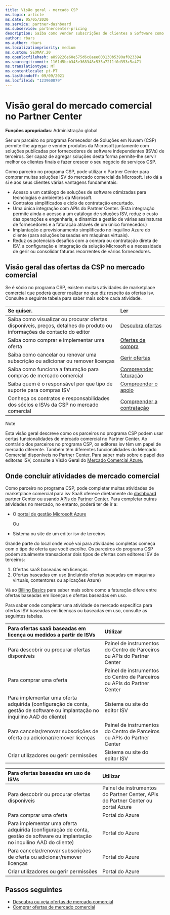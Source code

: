 ```yaml
---
title: Visão geral - mercado CSP
ms.topic: article
ms.date: 05/05/2020
ms.service: partner-dashboard
ms.subservice: partnercenter-pricing
description: Saiba como vender subscrições de clientes a Software como um Serviço (SaaS) oferece a fornecedores de software independentes (ISVs) no mercado.
author: rbars
ms.author: rbars
ms.localizationpriority: medium
ms.custom: SEOMAY.20
ms.openlocfilehash: a899226e60e575d6c8aee003130b5390af023394
ms.sourcegitcommit: 1161d5bcb345e368348c535a7211f0d353c5a471
ms.translationtype: MT
ms.contentlocale: pt-PT
ms.lasthandoff: 09/09/2021
ms.locfileid: "123960079"
---
```

# <a name="overview-of-the-commercial-marketplace-in-partner-center"></a>Visão geral do mercado comercial no Partner Center

**Funções apropriadas**: Administração global

Ser um parceiro no programa Fornecedor de Soluções em Nuvem (CSP) permite-lhe agregar e vender produtos da Microsoft juntamente com soluções publicadas por fornecedores de software independentes (ISVs) de terceiros. Ser capaz de agregar soluções desta forma permite-lhe servir melhor os clientes finais e fazer crescer o seu negócio de serviços CSP.

Como parceiro no programa CSP, pode utilizar o Partner Center para comprar muitas soluções ISV do mercado comercial da Microsoft. Isto dá a si e aos seus clientes várias vantagens fundamentais:

- Acesso a um catálogo de soluções de software otimizadas para tecnologias e ambientes da Microsoft.
- Contratos simplificados e ciclo de contratação encurtado.
- Uma única integração com APIs do Partner Center. (Esta integração permite ainda o acesso a um catálogo de soluções ISV, reduz o custo das operações e engenharia, e dinamiza a gestão de várias assinaturas de fornecedores e a faturação através de um único fornecedor.)
- Implantação e provisionamento simplificado no inquilino Azure do cliente (para soluções baseadas em máquinas virtuais).
- Reduz os potenciais desafios com a compra ou contratação direta de ISV, a configuração e integração da solução Microsoft e a necessidade de gerir ou consolidar faturas recorrentes de vários fornecedores.

## <a name="overview-of-csp-offers-in-the-commercial-marketplace"></a>Visão geral das ofertas da CSP no mercado comercial

Se é sócio no programa CSP, existem muitas atividades de marketplace comercial que poderá querer realizar no que diz respeito às ofertas isv. Consulte a seguinte tabela para saber mais sobre cada atividade.

|**Se quiser.**  |**Ler**   |
|:------------------------------------|:------------------|
|Saiba como visualizar ou procurar ofertas disponíveis, preços, detalhes do produto ou informações de contacto do editor | [Descubra ofertas](csp-commercial-marketplace-discover.md) | 
|Saiba como comprar e implementar uma oferta   | [Ofertas de compra](csp-commercial-marketplace-purchase.md)   | 
|Saiba como cancelar ou renovar uma subscrição ou adicionar ou remover licenças  | [Gerir ofertas](csp-commercial-marketplace-manage.md) |
|Saiba como funciona a faturação para compras de mercado comercial | [Compreender faturação](csp-commercial-marketplace-billing.md) |
|Saiba quem é o responsável por que tipo de suporte para compras ISV | [Compreender o apoio](csp-commercial-marketplace-support.md) |
|Conheça os contratos e responsabilidades dos sócios e ISVs da CSP no mercado comercial | [Compreender a contratação](csp-commercial-marketplace-contracting.md) |

> [!NOTE]
> Esta visão geral descreve como os parceiros no programa CSP podem usar certas funcionalidades de mercado comercial no Partner Center. Ao contrário dos parceiros no programa CSP, os editores isv têm um papel de mercado diferente. Também têm diferentes funcionalidades do Mercado Comercial disponíveis no Partner Center. Para saber mais sobre o papel das editoras ISV, consulte a Visão Geral do [Mercado Comercial Azure.](/azure/marketplace/partner-center-portal/commercial-marketplace-overview)

## <a name="where-to-complete-commercial-marketplace-activities"></a>Onde concluir atividades de mercado comercial

Como parceiro no programa CSP, pode completar muitas atividades de marketplace comercial para isv SaaS oferece diretamente do [dashboard](https://partner.microsoft.com/dashboard) partner Center ou usando [APIs do Partner Center](/partner-center/develop/). Para completar outras atividades no mercado, no entanto, poderá ter de ir a:

- O [portal de gestão Microsoft Azure](https://portal.azure.com/)

    Ou

- Sistema ou site de um editor isv de terceiros

Grande parte do local onde você vai para atividades completas começa com o tipo de oferta que você escolhe. Os parceiros do programa CSP podem atualmente transacionar dois tipos de ofertas com editores ISV de terceiros:

1. Ofertas saaS baseadas em licenças  
2. Ofertas baseadas em uso (incluindo ofertas baseadas em máquinas virtuais, contentores ou aplicações Azure)

Vá ao [Billing Basics](billing-basics.md) para saber mais sobre como a faturação difere entre ofertas baseadas em licenças e ofertas baseadas em uso.  

Para saber onde completar uma atividade de mercado específica para ofertas ISV baseadas em licenças ou baseadas em uso, consulte as seguintes tabelas.

|**Para ofertas saaS baseadas em licença ou medidos a partir de ISVs**  |**Utilizar**  |
|:------------------------------------|:------------------|
|Para descobrir ou procurar ofertas disponíveis  | Painel de instrumentos do Centro de Parceiros ou APIs do Partner Center  |
|Para comprar uma oferta  | Painel de instrumentos do Centro de Parceiros ou APIs do Partner Center  |
|Para implementar uma oferta adquirida (configuração de conta, gestão de software ou implantação no inquilino AAD do cliente)  | Sistema ou site do editor ISV  |
|Para cancelar/renovar subscrições de oferta ou adicionar/remover licenças | Painel de instrumentos do Centro de Parceiros ou APIs do Partner Center  |
|Criar utilizadores ou gerir permissões  | Sistema ou site do editor ISV  |

|**Para ofertas baseadas em uso de ISVs**  |**Utilizar**  |
|:------------------------------------|:------------------|
|Para descobrir ou procurar ofertas disponíveis  | Painel de instrumentos do Partner Center, APIs do Partner Center ou portal Azure  |
|Para comprar uma oferta  | Portal do Azure  |
|Para implementar uma oferta adquirida (configuração de conta, gestão de software ou implantação no inquilino AAD do cliente)  | Portal do Azure  |
|Para cancelar/renovar subscrições de oferta ou adicionar/remover licenças | Portal do Azure  |
|Criar utilizadores ou gerir permissões  | Portal do Azure  |

## <a name="next-steps"></a>Passos seguintes

- [Descubra ou veja ofertas de mercado comercial](csp-commercial-marketplace-discover.md)
- [Comprar ofertas de mercado comercial](csp-commercial-marketplace-purchase.md)
